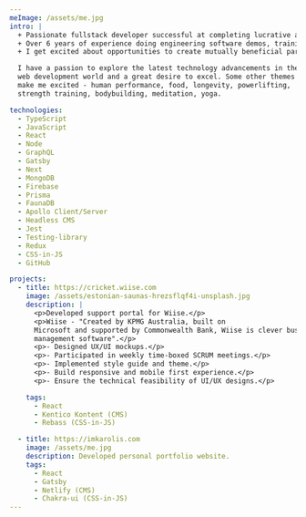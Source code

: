 ```yaml
---
meImage: /assets/me.jpg
intro: |
  + Passionate fullstack developer successful at completing lucrative and labor-intensive projects. <br />
  + Over 6 years of experience doing engineering software demos, training, and technical support for clients.
  + I get excited about opportunities to create mutually beneficial partnerships that drive growth on both sides of the relationship, specifically in the world of tech/web development. Want to connect? Feel free to email me at karolis.stulgys@gmail.com.

  I have a passion to explore the latest technology advancements in the
  web development world and a great desire to excel. Some other themes that
  make me excited - human performance, food, longevity, powerlifting,
  strength training, bodybuilding, meditation, yoga.

technologies:
  - TypeScript
  - JavaScript
  - React
  - Node
  - GraphQL
  - Gatsby
  - Next
  - MongoDB
  - Firebase
  - Prisma
  - FaunaDB
  - Apollo Client/Server
  - Headless CMS
  - Jest
  - Testing-library
  - Redux
  - CSS-in-JS
  - GitHub

projects:
  - title: https://cricket.wiise.com
    image: /assets/estonian-saunas-hrezsflqf4i-unsplash.jpg
    description: |
      <p>Developed support portal for Wiise.</p>
      <p>Wiise - "Created by KPMG Australia, built on
      Microsoft and supported by Commonwealth Bank, Wiise is clever business
      management software".</p>
      <p>- Designed UX/UI mockups.</p>
      <p>- Participated in weekly time-boxed SCRUM meetings.</p>
      <p>- Implemented style guide and theme.</p>
      <p>- Build responsive and mobile first experience.</p>
      <p>- Ensure the technical feasibility of UI/UX designs.</p>

    tags:
      - React
      - Kentico Kontent (CMS)
      - Rebass (CSS-in-JS)

  - title: https://imkarolis.com
    image: /assets/me.jpg
    description: Developed personal portfolio website.
    tags:
      - React
      - Gatsby
      - Netlify (CMS)
      - Chakra-ui (CSS-in-JS)
---
```

